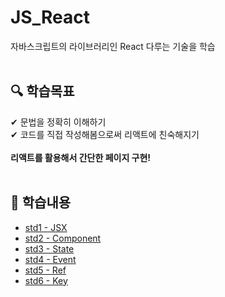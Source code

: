 # JS_React
자바스크립트의 라이브러리인 React 다루는 기술을 학습
<br>
<br>

## 🔍 학습목표 <br>
✔ 문법을 정확히 이해하기<br>
✔ 코드를 직접 작성해봄으로써 리액트에 친숙해지기<br>
<br>
<strong>리액트를 활용해서 간단한 페이지 구현!</strong>
<br>
<br>

## 📖 학습내용 <br>

- [std1 - JSX](https://github.com/ChyunKim/JS_React/blob/main/week1/std1.md)
- [std2 - Component](https://github.com/ChyunKim/JS_React/blob/main/week1/std2.md)
- [std3 - State](https://github.com/ChyunKim/JS_React/blob/main/week1/std3.md)
- [std4 - Event](https://github.com/ChyunKim/JS_React/blob/main/week1/std4.md)
- [std5 - Ref](https://github.com/ChyunKim/JS_React/blob/main/week1/std5.md)
- [std6 - Key](https://github.com/ChyunKim/JS_React/blob/main/week2/std6.md)